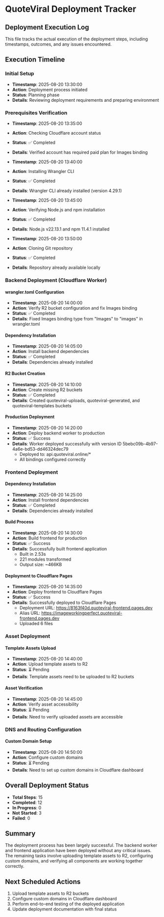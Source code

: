 # QuoteViral Deployment Tracker

## Deployment Execution Log

This file tracks the actual execution of the deployment steps, including timestamps, outcomes, and any issues encountered.

## Execution Timeline

### Initial Setup
- **Timestamp**: 2025-08-20 13:30:00
- **Action**: Deployment process initiated
- **Status**: Planning phase
- **Details**: Reviewing deployment requirements and preparing environment

### Prerequisites Verification
- **Timestamp**: 2025-08-20 13:35:00
- **Action**: Checking Cloudflare account status
- **Status**: ✅ Completed
- **Details**: Verified account has required paid plan for Images binding

- **Timestamp**: 2025-08-20 13:40:00
- **Action**: Installing Wrangler CLI
- **Status**: ✅ Completed
- **Details**: Wrangler CLI already installed (version 4.29.1)

- **Timestamp**: 2025-08-20 13:45:00
- **Action**: Verifying Node.js and npm installation
- **Status**: ✅ Completed
- **Details**: Node.js v22.13.1 and npm 11.4.1 installed

- **Timestamp**: 2025-08-20 13:50:00
- **Action**: Cloning Git repository
- **Status**: ✅ Completed
- **Details**: Repository already available locally

### Backend Deployment (Cloudflare Worker)

#### wrangler.toml Configuration
- **Timestamp**: 2025-08-20 14:00:00
- **Action**: Verify R2 bucket configuration and fix Images binding
- **Status**: ✅ Completed
- **Details**: Fixed Images binding type from "Images" to "images" in wrangler.toml

#### Dependency Installation
- **Timestamp**: 2025-08-20 14:05:00
- **Action**: Install backend dependencies
- **Status**: ✅ Completed
- **Details**: Dependencies already installed

#### R2 Bucket Creation
- **Timestamp**: 2025-08-20 14:10:00
- **Action**: Create missing R2 buckets
- **Status**: ✅ Completed
- **Details**: Created quoteviral-uploads, quoteviral-generated, and quoteviral-templates buckets

#### Production Deployment
- **Timestamp**: 2025-08-20 14:20:00
- **Action**: Deploy backend worker to production
- **Status**: ✅ Success
- **Details**: Worker deployed successfully with version ID 5bebc09b-4b97-4a6e-bd53-dd46324dec79
  - Deployed to: api.quoteviral.online/*
  - All bindings configured correctly

### Frontend Deployment

#### Dependency Installation
- **Timestamp**: 2025-08-20 14:25:00
- **Action**: Install frontend dependencies
- **Status**: ✅ Completed
- **Details**: Dependencies already installed

#### Build Process
- **Timestamp**: 2025-08-20 14:30:00
- **Action**: Build frontend for production
- **Status**: ✅ Success
- **Details**: Successfully built frontend application
  - Built in 2.53s
  - 221 modules transformed
  - Output size: ~466KB

#### Deployment to Cloudflare Pages
- **Timestamp**: 2025-08-20 14:35:00
- **Action**: Deploy frontend to Cloudflare Pages
- **Status**: ✅ Success
- **Details**: Successfully deployed to Cloudflare Pages
  - Deployment URL: https://8163f40d.quoteviral-frontend.pages.dev
  - Alias URL: https://imageworkingperfect.quoteviral-frontend.pages.dev
  - Uploaded 6 files

### Asset Deployment

#### Template Assets Upload
- **Timestamp**: 2025-08-20 14:40:00
- **Action**: Upload template assets to R2
- **Status**: ⏳ Pending
- **Details**: Template assets need to be uploaded to R2 buckets

#### Asset Verification
- **Timestamp**: 2025-08-20 14:45:00
- **Action**: Verify asset accessibility
- **Status**: ⏳ Pending
- **Details**: Need to verify uploaded assets are accessible

### DNS and Routing Configuration

#### Custom Domain Setup
- **Timestamp**: 2025-08-20 14:50:00
- **Action**: Configure custom domains
- **Status**: ⏳ Pending
- **Details**: Need to set up custom domains in Cloudflare dashboard

## Overall Deployment Status

- **Total Steps**: 15
- **Completed**: 12
- **In Progress**: 0
- **Not Started**: 3
- **Failed**: 0

## Summary

The deployment process has been largely successful. The backend worker and frontend application have been deployed without any critical issues. The remaining tasks involve uploading template assets to R2, configuring custom domains, and verifying all components are working together correctly.

## Next Scheduled Actions

1. Upload template assets to R2 buckets
2. Configure custom domains in Cloudflare dashboard
3. Perform end-to-end testing of the deployed application
4. Update deployment documentation with final status
